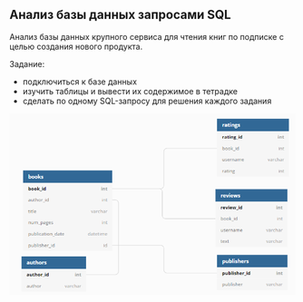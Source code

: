 ## Анализ базы данных запросами SQL
Анализ базы данных крупного сервиса для чтения книг по подписке с целью создания нового продукта.

Задание: 
- подключиться к базе данных
- изучить таблицы и вывести их содержимое в тетрадке
- сделать по одному SQL-запросу для решения каждого задания


![alt text](images/databasesql.png "Описание будет тут")
